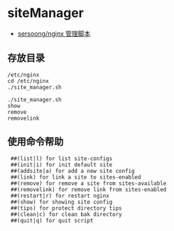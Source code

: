 # siteManager

- [sersoong/nginx 管理脚本](https://gitee.com/sersoong-com_admin/nginxGuanLiJiaoBen)

## 存放目录

```shell
/etc/nginx
cd /etc/nginx
./site_manager.sh

./site_manager.sh
show
remove
removelink
```

## 使用命令帮助

```shell
 ##(list|l) for list site-configs
 ##(init|i) for init default site
 ##(addsite|a) for add a new site config
 ##(link) for link a site to sites-enabled
 ##(remove) for remove a site from sites-available
 ##(removelink) for remove link from sites-enabled
 ##(restart|r) for restart nginx
 ##(show) for showing site config
 ##(tips) for protect directory tips
 ##(clean|c) for clean bak directory
 ##(quit|q) for quit script
```
